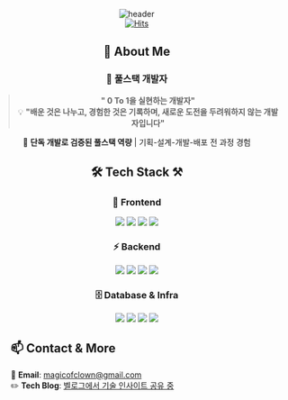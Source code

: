 <div align="center">

![header](https://capsule-render.vercel.app/api?type=wave&color=auto&height=300&section=header&text=👋SOFTWARE%20ENGINEER&fontSize=70)<br>
[![Hits](https://hits.seeyoufarm.com/api/count/incr/badge.svg?url=https%3A%2F%2Fgithub.com%2Fgjbae1212%2Fhit-counter)](https://github.com/qkrmekem/qkrmekem)

## 💫 About Me
### 🚀 풀스택 개발자
> **" 0 To 1을 실현하는 개발자"** </br>
> 💡 **"배운 것은 나누고, 경험한 것은 기록하며, 새로운 도전을 두려워하지 않는 개발자입니다"**

🎯 **단독 개발로 검증된 풀스택 역량** | 기획-설계-개발-배포 전 과정 경험  

## 🛠 Tech Stack ⚒

### 🎨 Frontend
<img src="https://img.shields.io/badge/Angular-DD0031?style=for-the-badge&logo=angular&logoColor=white"> <img src="https://img.shields.io/badge/TypeScript-3178C6?style=for-the-badge&logo=typescript&logoColor=white"> <img src="https://img.shields.io/badge/RxJS-B7178C?style=for-the-badge&logo=reactivex&logoColor=white"> <img src="https://img.shields.io/badge/D3.js-F9A03C?style=for-the-badge&logo=d3.js&logoColor=white">

### ⚡ Backend
<img src="https://img.shields.io/badge/NestJS-E0234E?style=for-the-badge&logo=nestjs&logoColor=white"> <img src="https://img.shields.io/badge/Spring-6DB33F?style=for-the-badge&logo=spring&logoColor=white"> <img src="https://img.shields.io/badge/TypeORM-FF3E00?style=for-the-badge&logo=typeorm&logoColor=white"> <img src="https://img.shields.io/badge/Socket.io-010101?style=for-the-badge&logo=socket.io&logoColor=white">

### 🗄️ Database & Infra
<img src="https://img.shields.io/badge/PostgreSQL-336791?style=for-the-badge&logo=postgresql&logoColor=white"> <img src="https://img.shields.io/badge/MySQL-4479A1?style=for-the-badge&logo=mysql&logoColor=white"> <img src="https://img.shields.io/badge/Docker-2496ED?style=for-the-badge&logo=docker&logoColor=white"> <img src="https://img.shields.io/badge/AWS-232F3E?style=for-the-badge&logo=amazonaws&logoColor=white">

<div align="left" style="padding-left:2em;">
  
## 📫 Contact & More

📧 **Email**: magicofclown@gmail.com  
✏️ **Tech Blog**: <a href="https://velog.io/@qkrmekem">벨로그에서 기술 인사이트 공유 중</a>  

</div>

</div>
